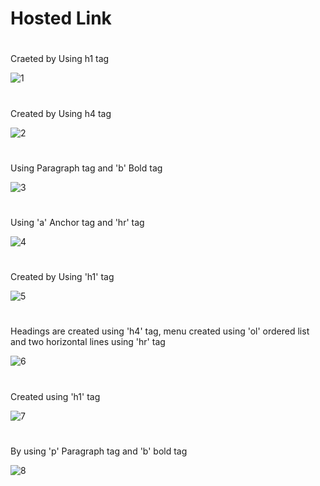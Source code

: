 # Hosted Link
>
#
Craeted by Using h1 tag
>
![1](https://github.com/aditya7447/Assignment-1-The-Gallery-Cafe/assets/85671986/28cdfcd3-e495-4cf1-aa1c-3459a9f6cc0e)
#
Created by Using h4 tag
>
![2](https://github.com/aditya7447/Assignment-1-The-Gallery-Cafe/assets/85671986/3628779d-8aa5-4516-81a1-3e4ac3551817)
#
Using Paragraph tag and 'b' Bold tag
>
![3](https://github.com/aditya7447/Assignment-1-The-Gallery-Cafe/assets/85671986/709974f3-bb29-4a97-adcd-78dea2d2a580)
#
Using 'a' Anchor tag and 'hr' tag
>
![4](https://github.com/aditya7447/Assignment-1-The-Gallery-Cafe/assets/85671986/d447d0ae-9b88-43ed-80d9-8e3c70dbe7d0)
#
Created by Using 'h1' tag
>
![5](https://github.com/aditya7447/Assignment-1-The-Gallery-Cafe/assets/85671986/618c7f5f-6cb6-4725-8c55-e09b89d44c97)
#
Headings are created using 'h4' tag, menu created using 'ol' ordered list and two horizontal lines using 'hr' tag
>
![6](https://github.com/aditya7447/Assignment-1-The-Gallery-Cafe/assets/85671986/fb7dd474-3607-4aff-97d5-f661a71b6225)
#
Created using 'h1' tag
>
![7](https://github.com/aditya7447/Assignment-1-The-Gallery-Cafe/assets/85671986/bf1d9419-1dc9-4d24-a534-31d4f3277d20)
#
By using 'p' Paragraph tag and 'b' bold tag
>
![8](https://github.com/aditya7447/Assignment-1-The-Gallery-Cafe/assets/85671986/fa5163fd-1fcc-4018-8dc4-3c01c5158a8e)
